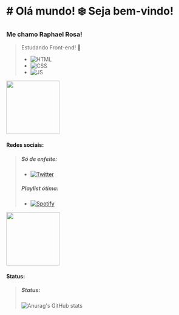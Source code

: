 # # Olá mundo! ❄️ Seja bem-vindo! 
### Me chamo **Raphael Rosa!**

> Estudando Front-end! 🚀
>- ![HTML](https://img.shields.io/badge/HTML-239120?style=for-the-badge&logo=html5&logoColor=white)
>- ![CSS](https://img.shields.io/badge/CSS3-1572B6?style=for-the-badge&logo=css3&logoColor=whitee)
>- ![JS](https://img.shields.io/badge/JavaScript-F7DF1E?style=for-the-badge&logo=javascript&logoColor=black)

<img src="https://pbs.twimg.com/media/GCi20bwWAAERU2r?format=png&name=small" width="140"> 



#### Redes sociais:

> ##### Só de enfeite:
> - [![Twitter](https://img.shields.io/badge/Twitter-1DA1F2?style=for-the-badge&logo=twitter&logoColor=white)](https://twitter.com/byproya)
> ##### Playlist ótima:
> - [![Spotify](https://img.shields.io/badge/Spotify-1ED760?&style=for-the-badge&logo=spotify&logoColor=white
)](https://open.spotify.com/user/31sjkfobnvdsbnh6u3dfzx7etwp4)

<img src="https://pbs.twimg.com/media/GCi49hcXYAArPrt?format=png&name=small" width="140"> 

#### Status:
> ##### Status:
> ![Anurag's GitHub stats](https://github-readme-stats.vercel.app/api?username=ByProya&show_icons=true&theme=tokyonight)
